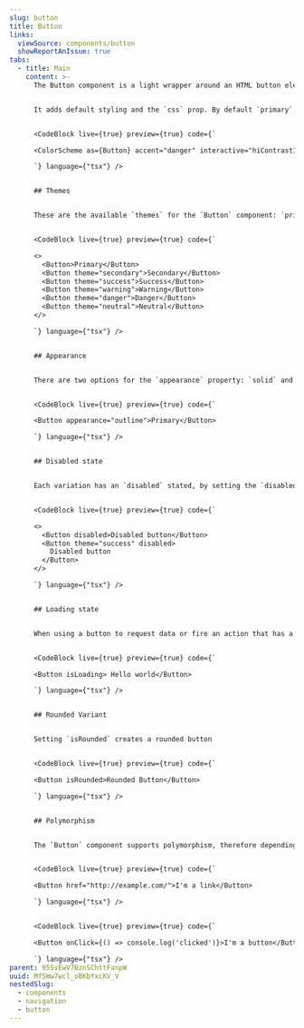 ```yaml
---
slug: button
title: Button
links:
  viewSource: components/button
  showReportAnIssue: true
tabs:
  - title: Main
    content: >-
      The Button component is a light wrapper around an HTML button element


      It adds default styling and the `css` prop. By default `primary` theme is displayed with a `solid` appearance.


      <CodeBlock live={true} preview={true} code={`

      <ColorScheme as={Button} accent="danger" interactive="hiContrast1">Hello world</ColorScheme>

      `} language={"tsx"} />


      ## Themes


      These are the available `themes` for the `Button` component: `primary` (default), `secondary`, `success`, `warning`, `danger`, and `neutral`.


      <CodeBlock live={true} preview={true} code={`

      <>
        <Button>Primary</Button>
        <Button theme="secondary">Secondary</Button>
        <Button theme="success">Success</Button>
        <Button theme="warning">Warning</Button>
        <Button theme="danger">Danger</Button>
        <Button theme="neutral">Neutral</Button>
      </>

      `} language={"tsx"} />


      ## Appearance


      There are two options for the `appearance` property: `solid` and `outline`. There are the available `outline` variations for the `primary`, `secondary` and `neutral` themes.


      <CodeBlock live={true} preview={true} code={`

      <Button appearance="outline">Primary</Button>

      `} language={"tsx"} />


      ## Disabled state


      Each variation has an `disabled` stated, by setting the `disabled` property.


      <CodeBlock live={true} preview={true} code={`

      <>
        <Button disabled>Disabled button</Button>
        <Button theme="success" disabled>
          Disabled button
        </Button>
      </>

      `} language={"tsx"} />


      ## Loading state


      When using a button to request data or fire an action that has a potential delay, including a loading state to the button can be a useful indicator that stuff is happening. The `isLoading` prop must be a boolean value to activate the loading state.


      <CodeBlock live={true} preview={true} code={`

      <Button isLoading> Hello world</Button>

      `} language={"tsx"} />


      ## Rounded Variant


      Setting `isRounded` creates a rounded button


      <CodeBlock live={true} preview={true} code={`

      <Button isRounded>Rounded Button</Button>

      `} language={"tsx"} />


      ## Polymorphism


      The `Button` component supports polymorphism, therefore depending on whether it receives an `onClick`/`href` as a prop, it will produce a `button` or `link` respectively


      <CodeBlock live={true} preview={true} code={`

      <Button href="http://example.com/">I'm a link</Button>

      `} language={"tsx"} />


      <CodeBlock live={true} preview={true} code={`

      <Button onClick={() => console.log('clicked')}>I'm a button</Button>

      `} language={"tsx"} />
parent: 95SvEwV7BznSChttFanpW
uuid: Mf5Ww7wcl_oBKbYxcKV_V
nestedSlug:
  - components
  - navigation
  - button
---
```

